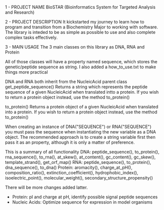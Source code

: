 1 - PROJECT NAME
BioSTAR (Bioinformatics System for Targeted Analysis and Research)

2 - PROJECT DESCRIPTION
It kickstarted my journey to learn how to program and transition from a Biochemistry Major to working with software.
The library is inteded to be as simple as possible to use and also complete complex tasks effectively.

3 - MAIN USAGE
The 3 main classes on this library as DNA, RNA and Protein

All of those classes will have a property named sequence, which stores the genetic/peptide sequence as string. I also added a how_to_use.txt to make things more practical

DNA and RNA both inherit from the NucleicAcid parent class
get_peptide_sequence()
    Returns a string which represents the peptide sequence of a given NucleicAcid when translated intto a protein.
    If you wish to return a protein object instead, use the method to_protein()

to_protein()
    Returns a protein object of a given NucleicAcid when translated into a protein.
    If you wish to return a protein object instead, use the method to_protein()

When creating an instance of DNA("SEQUENCE") or RNA("SEQUENCE") you must pass the sequence when instantiating the new variable as a DNA object.
The recommended approach is to create a string variable first then pass it as an property, although it is only a matter of preference.

This is a summary of all functionality
DNA: peptide_sequence(), to_protein(), rna_sequence(), to_rna(), at_skew(), at_content(), gc_content(), gc_skew(), template_strand(), get_orf_map()
RNA: peptide_sequence(), to_protein(), dna_sequence(), to_dna()
Protein: aromacity(), charge_at_pH(), composition_ratio(), extinction_coefficient(), hydrophobic_index(), isoelectric_point(), molecular_weight(), secondary_structure_propensity()

There will be more changes added latter.
- Protein: pI and charge at pH, identify possible signal peptide sequences
- Nucleic Acids: Optimize sequence for expression in model organisms
